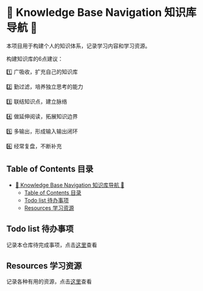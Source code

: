 # :rocket: Knowledge Base Navigation 知识库导航 :rocket:

本项目用于构建个人的知识体系，记录学习内容和学习资源。

构建知识库的6点建议：

:one: 广吸收，扩充自己的知识库

:two: 勤过滤，培养独立思考的能力

:three: 联结知识点，建立脉络

:four: 做延伸阅读，拓展知识边界

:five: 多输出，形成输入输出闭环

:six: 经常复盘，不断补充

## Table of Contents 目录

- [:rocket: Knowledge Base Navigation 知识库导航 :rocket:](#rocket-knowledge-base-navigation-知识库导航-rocket)
  - [Table of Contents 目录](#table-of-contents-目录)
  - [Todo list 待办事项](#todo-list-待办事项)
  - [Resources 学习资源](#resources-学习资源)

## Todo list 待办事项

记录本仓库待完成事项，点击[这里](https://github.com/jiayuzhang128/Knowledge-Base/blob/master/todo/readme.md)查看

## Resources 学习资源

记录各种有用的资源，点击[这里](https://github.com/jiayuzhang128/Knowledge-Base/blob/master/resources/readme.md)查看